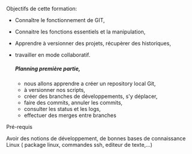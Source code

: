 
Objectifs de cette formation:

 - Connaître le fonctionnement de GIT, 
 - Connaitre les fonctions essentiels et la manipulation,
 - Apprendre à versionner des projets, récupèrer des historiques,
 - travailler en mode collaboratif.
 
   ##### Planning première partie, 
     - nous allons apprendre a créer un repository local Git,
     - à versionner nos scripts,
     - créer des branches de développements, s'y déplacer, 
     - faire des commits,  annuler les commits,
     - consulter les status et les logs,
     - effectuer des merges entre branches
  
Pré-requis

Avoir des notions de développement, de bonnes bases de connaissance Linux ( package linux, commandes ssh, editeur de texte,...)

